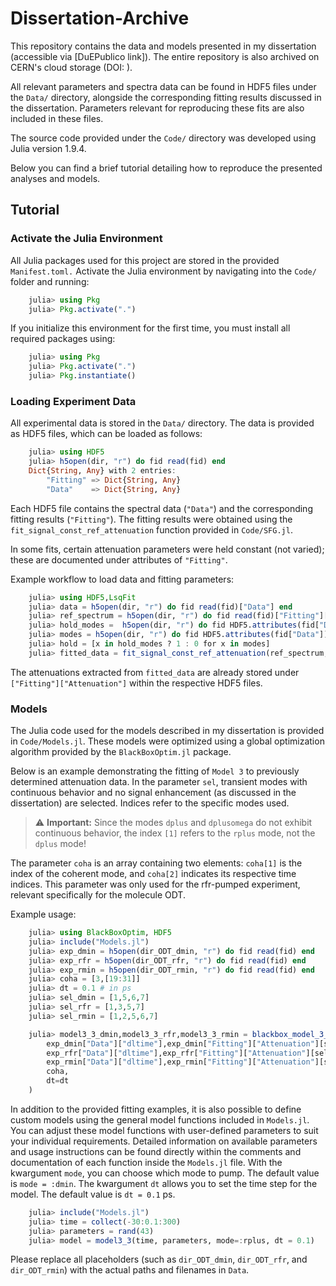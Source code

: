 # Dissertation-Archive

This repository contains the data and models presented in my dissertation (accessible via [DuEPublico link]).
The entire repository is also archived on CERN's cloud storage (DOI: ).

All relevant parameters and spectra data can be found in HDF5 files under the `Data/` directory, alongside the corresponding fitting results discussed in the dissertation. Parameters relevant for reproducing these fits are also included in these files.

The source code provided under the `Code/` directory was developed using Julia version 1.9.4.

Below you can find a brief tutorial detailing how to reproduce the presented analyses and models.

## Tutorial

### Activate the Julia Environment

All Julia packages used for this project are stored in the provided `Manifest.toml.`
Activate the Julia environment by navigating into the `Code/` folder and running:

```julia
    julia> using Pkg
    julia> Pkg.activate(".")
```

If you initialize this environment for the first time, you must install all required packages using:

```julia
    julia> using Pkg
    julia> Pkg.activate(".")
    julia> Pkg.instantiate()
```

### Loading Experiment Data

All experimental data is stored in the `Data/` directory. The data is provided as HDF5 files, which can be loaded as follows:

```julia
    julia> using HDF5
    julia> h5open(dir, "r") do fid read(fid) end
    Dict{String, Any} with 2 entries:
        "Fitting" => Dict{String, Any}
        "Data"    => Dict{String, Any}
```
Each HDF5 file contains the spectral data (`"Data"`) and the corresponding fitting results (`"Fitting"`). The fitting results were obtained using the `fit_signal_const_ref_attenuation` function provided in `Code/SFG.jl`.

In some fits, certain attenuation parameters were held constant (not varied); these are documented under attributes of `"Fitting"`.

Example workflow to load data and fitting parameters:

```julia
    julia> using HDF5,LsqFit
    julia> data = h5open(dir, "r") do fid read(fid)["Data"] end 
    julia> ref_spectrum = h5open(dir, "r") do fid read(fid)["Fitting"]["Parameter: Ref. Spectrum"] end 
    julia> hold_modes =  h5open(dir, "r") do fid HDF5.attributes(fid["Data"])["Hold Modes"] |> read end
    julia> modes = h5open(dir, "r") do fid HDF5.attributes(fid["Data"])["Fitted Modes"] |> read end
    julia> hold = [x in hold_modes ? 1 : 0 for x in modes]
    julia> fitted_data = fit_signal_const_ref_attenuation(ref_spectrum,data,hold=hold)
```
The attenuations extracted from `fitted_data` are already stored under `["Fitting"]["Attenuation"]` within the respective HDF5 files.

### Models 

The Julia code used for the models described in my dissertation is provided in `Code/Models.jl`. These models were optimized using a global optimization algorithm provided by the `BlackBoxOptim.jl` package.

Below is an example demonstrating the fitting of `Model 3` to previously determined attenuation data. In the parameter `sel`, transient modes with continuous behavior and no signal enhancement (as discussed in the dissertation) are selected. Indices refer to the specific modes used.
> ⚠️  **Important:** Since the modes `dplus` and `dplusomega` do not exhibit continuous behavior, the index `[1]` refers to the `rplus` mode, not the `dplus` mode!

The parameter `coha` is an array containing two elements: `coha[1]` is the index of the coherent mode, and `coha[2]` indicates its respective time indices. This parameter was only used for the rfr-pumped experiment, relevant specifically for the molecule ODT.

Example usage:

```julia
    julia> using BlackBoxOptim, HDF5
    julia> include("Models.jl")
    julia> exp_dmin = h5open(dir_ODT_dmin, "r") do fid read(fid) end
    julia> exp_rfr = h5open(dir_ODT_rfr, "r") do fid read(fid) end
    julia> exp_rmin = h5open(dir_ODT_rmin, "r") do fid read(fid) end
    julia> coha = [3,[19:31]]
    julia> dt = 0.1 # in ps
    julia> sel_dmin = [1,5,6,7]
    julia> sel_rfr = [1,3,5,7]
    julia> sel_rmin = [1,2,5,6,7]

    julia> model3_3_dmin,model3_3_rfr,model3_3_rmin = blackbox_model_3_3(
        exp_dmin["Data"]["dltime"],exp_dmin["Fitting"]["Attenuation"][sel_dmin,:],sel_dmin,
        exp_rfr["Data"]["dltime"],exp_rfr["Fitting"]["Attenuation"][sel_rfr,:],sel_rfr,
        exp_rmin["Data"]["dltime"],exp_rmin["Fitting"]["Attenuation"][sel_rmin,:],sel_rmin,
        coha,
        dt=dt
    )
```

In addition to the provided fitting examples, it is also possible to define custom models using the general model functions included in `Models.jl`. You can adjust these model functions with user-defined parameters to suit your individual requirements. Detailed information on available parameters and usage instructions can be found directly within the comments and documentation of each function inside the `Models.jl` file. With the kwargument `mode`, you can choose which mode to pump. The default value is `mode = :dmin`. The kwargument `dt` allows you to set the time step for the model. The default value is `dt = 0.1` ps.

```julia
    julia> include("Models.jl")
    julia> time = collect(-30:0.1:300)
    julia> parameters = rand(43)
    julia> model = model3_3(time, parameters, mode=:rplus, dt = 0.1)
```

Please replace all placeholders (such as `dir_ODT_dmin`, `dir_ODT_rfr`, and `dir_ODT_rmin`) with the actual paths and filenames in `Data`.
